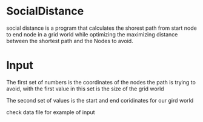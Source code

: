 # SocialDistance

social distance is a program that calculates the shorest path from start node to end node in a grid world while optimizing the maximizing distance between the shortest path and the Nodes to avoid.

# Input

The first set of numbers is the coordinates of the nodes the path is trying to avoid, with the first value in this set is the size of the grid world

The second set of values is the start and end coridinates for our gird world

check data file for example of input
